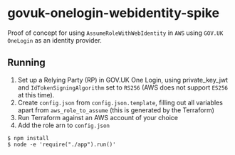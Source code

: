 # govuk-onelogin-webidentity-spike

Proof of concept for using `AssumeRoleWithWebIdentity` in `AWS` using `GOV.UK OneLogin` as an identity provider.

## Running

1. Set up a Relying Party (RP) in GOV.UK One Login, using private_key_jwt and `IdTokenSigningAlgorithm` set to `RS256` (AWS does not support `ES256` at this time).
2. Create `config.json` from `config.json.template`, filling out all variables apart from `aws_role_to_assume` (this is generated by the Terraform)
3. Run Terraform against an AWS account of your choice
4. Add the role arn to `config.json`

```
$ npm install
$ node -e 'require("./app").run()'
```